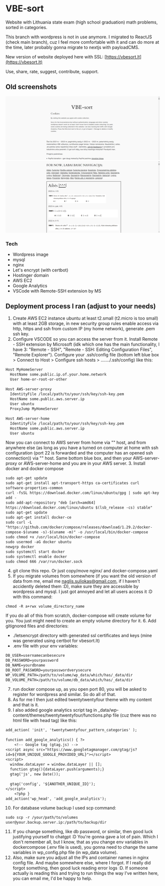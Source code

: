 # VBE-sort
Website with Lithuania state exam (high school graduation) math problems, sorted in categories.

This branch with wordpress is not in use anymore. I migrated to ReactJS (check main branch), cuz I feel more comfortable with it and can do more at the time, later probably gonna migrate to nextjs with payloadCMS.

New version of website deployed here with SSL: [https://vbesort.lt](https://vbesort.lt)

Use, share, rate, suggest, contribute, support.

## Old screenshots
![ss1](./ss1.png)
![ss2](./ss2.png)

### Tech
- Wordpress image
- mysql
- nginx
- Let's encrypt (with certbot)
- Hostinger domain
- AWS EC2
- Google Analytics
- VSCode with Remote-SSH extension by MS

## Deployment process I ran (adjust to your needs)

1. Create AWS EC2 instance ubuntu at least t2.small (t2.micro is too small) with at least 2GB storage, in new security group rules enable access via http, https and ssh from custom IP (my home network), generate .pem ssh key.
2. Configure VSCODE so you can access the server from it. Install Remote - SSH extension by Microsoft (idk which one has the main functionality, I have 3: "Remote - SSH", "Remote - SSH: Editing Configuration Files", "Remote Explorer"). Configure your .ssh/config file (bottom left blue box > Connect to Host > Configure ssh hosts > ......./.ssh/config) like this:
```
Host MyHomeServer
  HostName some.public.ip.of.your.home.network
  User home-or-root-or-other

Host AWS-server-proxy
  IdentityFile /local/path/to/your/ssh/key/ssh-key.pem
  HostName some.public.aws.server.ip
  User ubuntu
  ProxyJump MyHomeServer

Host AWS-server-home
  IdentityFile /local/path/to/your/ssh/key/ssh-key.pem
  HostName some.public.aws.server.ip
  User ubuntu
```
Now you can connect to AWS server from home via "" host, and from anywhere else (as long as you have a turned on computer at home with ssh configuration (port 22 is forwarded and the computer has an opened ssh connection)) via "" host. Same bottom blue box, and then your AWS-server-proxy or AWS-server-home and you are in your AWS server.
3. Install docker and docker compose
```
sudo apt-get update
sudo apt-get install apt-transport-https ca-certificates curl software-properties-common
curl -fsSL https://download.docker.com/linux/ubuntu/gpg | sudo apt-key add -
sudo add-apt-repository "deb [arch=amd64] https://download.docker.com/linux/ubuntu $(lsb_release -cs) stable"
sudo apt-get update
sudo apt-get install docker-ce
sudo curl -L "https://github.com/docker/compose/releases/download/1.29.2/docker-compose-$(uname -s)-$(uname -m)" -o /usr/local/bin/docker-compose
sudo chmod +x /usr/local/bin/docker-compose
sudo usermod -aG docker ubuntu
newgrp docker 
sudo systemctl start docker
sudo systemctl enable docker
sudo chmod 666 /var/run/docker.sock
```
4. git clone this repo. Or just copy/move nginx/ and docker-compose.yaml
5. If you migrate volumes from somewhere (if you want the old version of data from me, email me [naglis.suliokas@gmail.com](mailto:naglis.suliokas@gmail.comn), if I haven't accidently deleted them :D), make sure they are accessible by wordpress and mysql. I just got annoyed and let all users access it :D with this command:
```
chmod -R a+rwx volume_directory_name
```
If you do all of this from scratch, docker-compose will create volume for you. You just might need to create an empty volume directory for it.
6. Add gitignored files and directories:
  - ./letsencrypt directory with generated ssl certificates and keys (mine was generated using certbot for vbesort.lt)
  - .env file with your env variables:
```
DB_USER=usernamecanbesecure
DB_PASSWORD=yourpassword
DB_NAME=yourdbname
DB_ROOT_PASSWORD=yourpasswordverysecure
WP_VOLUME_PATH=/path/to/volume/wp_data/which/has/_data/dir
DB_VOLUME_PATH=/path/to/volume/db_data/which/has/_data/dir
```
7. run docker compose up, as you open port 80, you will be asked to register for wordpress and similar. So do all of that. 
8. As for me I then just edited twentytwentyfour theme with my content and that is it. 
9. I also added google analytics script tag in _data/wp-content/themes/twentytwentyfour/functions.php file (cuz there was no html file with head tag) like this:
```
add_action( 'init', 'twentytwentyfour_pattern_categories' );

function add_google_analytics() { ?>
	<!-- Google tag (gtag.js) -->
<script async src="https://www.googletagmanager.com/gtag/js?id=${YOUR_UNIQUE_GOOGLE_PROVIDED_URL}"></script>
<script>
  window.dataLayer = window.dataLayer || [];
  function gtag(){dataLayer.push(arguments);}
  gtag('js', new Date());

  gtag('config', '${ANOTHER_UNIQUE_ID}');
</script>
	<?php }
add_action('wp_head', 'add_google_analytics');
```
10. For database volume backup I used scp command:
```
sudo scp -r /your/path/to/volumes user@your.backup.server.ip:/path/to/backup/dir
```
11. If you change something, like db password, or similar, then good luck justifying yourself to chatgpt :D You're gonna gave a lot of pain. Which I don't remember all, but I know, that as you change env variables in dockercompose (.env file is used), you gonna need to change the same variables in wp_config.php file (in wp_data volume).
12. Also, make sure you adjust all the IPs and container names in nginx config file. And maybe somewhere else, where I forgot. If I really did forgot something, then good luck reading error logs :D. If someone actually is reading this and trying to run things the way I've written here, you can email me, I'd be happy to help.